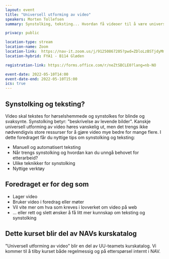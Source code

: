 ```yaml
---
layout: event
title: "Universell utforming av video"
speakers: Morten Tollefsen
summary: Synstolking, teksting... Hvordan få videoer til å være universelt utformet? Kurset blir del av NAVs interne kurskatalog.

privacy: public

location-type: stream
location-name: Zoom
location-link:  https://nav-it.zoom.us/j/91250867205?pwd=ZDloLzBSTjdyMmU2YXZNbDE2Nm84dz09
location-hybrid: FYA1 - B114 Gløden 

registration-link: https://forms.office.com/r/neZtSBCLE0?lang=nb-NO

event-date: 2022-05-10T14:00
event-date-end: 2022-05-10T15:00
ics: true
---
```


## Synstolking og teksting?
Video skal tekstes for hørselshemmede og synstolkes for blinde og svaksynte. Synstolking betyr: "beskrivelse av levende bilder".
Kanskje universell utforming av video høres vanskelig ut, men det trengs ikke nødvendigvis store ressurser for å gjøre video mye bedre for mange flere. I dette foredraget får du nyttige tips om synstolking og teksting:
* Manuell og automatisert teksting
* Når trengs synstolking og hvordan kan du unngå behovet for etterarbeid?
* Ulike teknikker for synstolking
* Nyttige verktøy 

## Foredraget er for deg som
* Lager video
* Bruker video i foredrag eller møter
* Vil vite mer om hva som kreves i lovverket om video på web
* ... eller rett og slett ønsker å få litt mer kunnskap om teksting og synstolking

## Dette kurset blir del av NAVs kurskatalog
"Universell utforming av video" blir en del av UU-teamets kurskatalog.  Vi kommer til å tilby kurset både regelmessig og på etterspørsel internt i NAV. 
